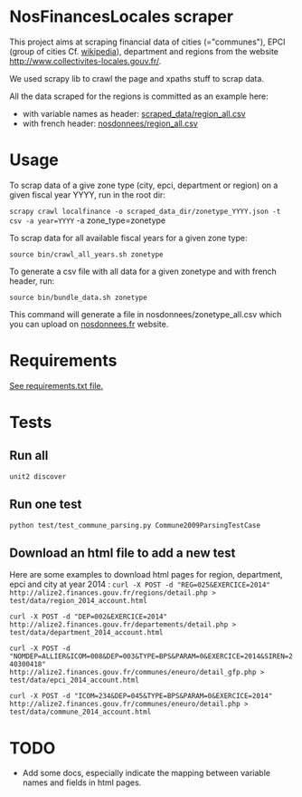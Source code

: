 NosFinancesLocales scraper
=========

This project aims at scraping financial data of cities (="communes"), EPCI
(group of cities Cf. [wikipedia](http://fr.wikipedia.org/wiki/%C3%89tablissement_public_de_coop%C3%A9ration_intercommunale)), department and regions from the website
http://www.collectivites-locales.gouv.fr/.

We used scrapy lib to crawl the page and xpaths stuff to scrap data.

All the data scraped for the regions is committed as an example here:
 * with variable names as header: [scraped_data/region_all.csv](scraped_data/region_all.csv)
 * with french header: [nosdonnees/region_all.csv](nosdonnees/region_all.csv)


Usage
=====

To scrap data of a give zone type (city, epci, department or region) on a given fiscal
year YYYY, run in the root dir:

`scrapy crawl localfinance -o scraped_data_dir/zonetype_YYYY.json -t csv -a year=YYYY` -a zone_type=zonetype

To scrap data for all available fiscal years for a given zone type:

`source bin/crawl_all_years.sh zonetype`

To generate a csv file with all data for a given zonetype and with french
header, run:

`source bin/bundle_data.sh zonetype`

This command will generate a file in nosdonnees/zonetype_all.csv which you can
upload on [nosdonnees.fr](http://www.nosdonnees.fr) website.



Requirements
===========
[See requirements.txt file.](requirements.txt)


Tests
=====

## Run all
`unit2 discover`

## Run one test
`python test/test_commune_parsing.py Commune2009ParsingTestCase`

## Download an html file to add a new test
Here are some examples to download html pages for region, department, epci and city at year 2014 :
`curl -X POST -d "REG=025&EXERCICE=2014" http://alize2.finances.gouv.fr/regions/detail.php > test/data/region_2014_account.html`

`curl -X POST -d "DEP=002&EXERCICE=2014" http://alize2.finances.gouv.fr/departements/detail.php > test/data/department_2014_account.html`

`curl -X POST -d "NOMDEP=ALLIER&ICOM=008&DEP=003&TYPE=BPS&PARAM=0&EXERCICE=2014&SIREN=240300418" http://alize2.finances.gouv.fr/communes/eneuro/detail_gfp.php > test/data/epci_2014_account.html`

`curl -X POST -d "ICOM=234&DEP=045&TYPE=BPS&PARAM=0&EXERCICE=2014" http://alize2.finances.gouv.fr/communes/eneuro/detail.php > test/data/commune_2014_account.html`


TODO
====
 * Add some docs, especially indicate the mapping between variable names and
   fields in html pages.


